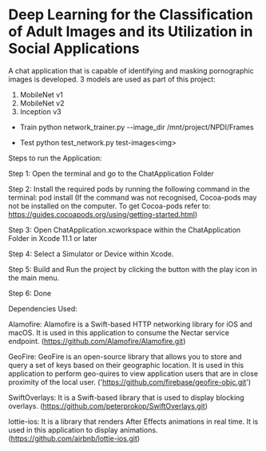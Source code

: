 # Deep Learning for the Classification of Adult Images and its Utilization in Social Applications

A chat application that is capable of identifying and masking pornographic images is developed. 3 models are used as part of this project:

1. MobileNet v1
2. MobileNet v2
3. Inception v3


- Train
python network_trainer.py --image_dir /mnt/project/NPDI/Frames 

- Test
python test_network.py test-images\<img>

Steps to run the Application:

Step 1: Open the terminal and go to the ChatApplication Folder

Step 2: Install the required pods by running the following command in the terminal: pod install 
(If the command was not recognised, Cocoa-pods may not be installed on the computer. To get Cocoa-pods refer to: https://guides.cocoapods.org/using/getting-started.html)

Step 3: Open ChatApplication.xcworkspace within the ChatApplication Folder in Xcode 11.1 or later

Step 4: Select a Simulator or Device within Xcode.

Step 5: Build and Run the project by clicking the button with the play icon in the main menu.

Step 6: Done

Dependencies Used:

Alamofire: Alamofire is a Swift-based HTTP networking library for iOS and macOS. It is used in this application to consume the Nectar service endpoint. (https://github.com/Alamofire/Alamofire.git)

GeoFire: GeoFire is an open-source library that allows you to store and query a set of keys based on their geographic location. It is used in this application to perform geo-quires to view application users that are in close proximity of the local user. ('https://github.com/firebase/geofire-objc.git')

SwiftOverlays: It is a Swift-based library that is used to display blocking overlays. (https://github.com/peterprokop/SwiftOverlays.git)

lottie-ios: It is a library that renders After Effects animations in real time. It is used in this application to display animations. (https://github.com/airbnb/lottie-ios.git)
